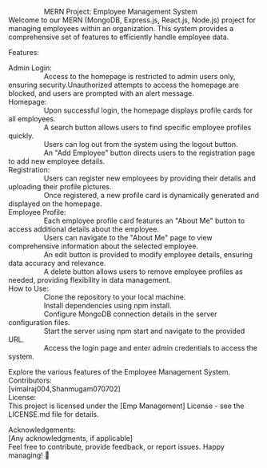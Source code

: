 
 &nbsp;&nbsp;&nbsp;&nbsp;&nbsp; &nbsp;&nbsp;&nbsp;&nbsp;&nbsp; &nbsp;&nbsp;&nbsp;&nbsp;&nbsp; MERN Project: Employee Management System<br>
Welcome to our MERN (MongoDB, Express.js, React.js, Node.js) project for managing employees within an organization. This system provides a comprehensive set of features to efficiently handle employee data.

Features:

Admin Login:<br>
       &nbsp;&nbsp;&nbsp;&nbsp;&nbsp; &nbsp;&nbsp;&nbsp;&nbsp;&nbsp; &nbsp;&nbsp;&nbsp;&nbsp;&nbsp;   Access to the homepage is restricted to admin users only, ensuring security.Unauthorized attempts to access the homepage are blocked, and users are prompted with an alert message.<br>
Homepage:<br>
          &nbsp;&nbsp;&nbsp;&nbsp;&nbsp; &nbsp;&nbsp;&nbsp;&nbsp;&nbsp; &nbsp;&nbsp;&nbsp;&nbsp;&nbsp;  Upon successful login, the homepage displays profile cards for all employees.<br>
         &nbsp;&nbsp;&nbsp;&nbsp;&nbsp; &nbsp;&nbsp;&nbsp;&nbsp;&nbsp; &nbsp;&nbsp;&nbsp;&nbsp;&nbsp;   A search button allows users to find specific employee profiles quickly.<br>
         &nbsp;&nbsp;&nbsp;&nbsp;&nbsp; &nbsp;&nbsp;&nbsp;&nbsp;&nbsp; &nbsp;&nbsp;&nbsp;&nbsp;&nbsp;   Users can log out from the system using the logout button.<br>
         &nbsp;&nbsp;&nbsp;&nbsp;&nbsp; &nbsp;&nbsp;&nbsp;&nbsp;&nbsp; &nbsp;&nbsp;&nbsp;&nbsp;&nbsp;   An "Add Employee" button directs users to the registration page to add new employee details.<br>
Registration:<br>
             &nbsp;&nbsp;&nbsp;&nbsp;&nbsp; &nbsp;&nbsp;&nbsp;&nbsp;&nbsp; &nbsp;&nbsp;&nbsp;&nbsp;&nbsp;   Users can register new employees by providing their details and uploading their profile pictures.<br>
             &nbsp;&nbsp;&nbsp;&nbsp;&nbsp; &nbsp;&nbsp;&nbsp;&nbsp;&nbsp; &nbsp;&nbsp;&nbsp;&nbsp;&nbsp;   Once registered, a new profile card is dynamically generated and displayed on the homepage.<br>
Employee Profile:<br>
             &nbsp;&nbsp;&nbsp;&nbsp;&nbsp; &nbsp;&nbsp;&nbsp;&nbsp;&nbsp; &nbsp;&nbsp;&nbsp;&nbsp;&nbsp;     Each employee profile card features an "About Me" button to access additional details about the employee.<br>
              &nbsp;&nbsp;&nbsp;&nbsp;&nbsp; &nbsp;&nbsp;&nbsp;&nbsp;&nbsp; &nbsp;&nbsp;&nbsp;&nbsp;&nbsp;    Users can navigate to the "About Me" page to view comprehensive information about the selected employee.<br>
             &nbsp;&nbsp;&nbsp;&nbsp;&nbsp; &nbsp;&nbsp;&nbsp;&nbsp;&nbsp; &nbsp;&nbsp;&nbsp;&nbsp;&nbsp;     An edit button is provided to modify employee details, ensuring data accuracy and relevance.<br>
             &nbsp;&nbsp;&nbsp;&nbsp;&nbsp; &nbsp;&nbsp;&nbsp;&nbsp;&nbsp; &nbsp;&nbsp;&nbsp;&nbsp;&nbsp;     A delete button allows users to remove employee profiles as needed, providing flexibility in data management.<br>
How to Use:<br>
       &nbsp;&nbsp;&nbsp;&nbsp;&nbsp; &nbsp;&nbsp;&nbsp;&nbsp;&nbsp; &nbsp;&nbsp;&nbsp;&nbsp;&nbsp;     Clone the repository to your local machine.<br>
       &nbsp;&nbsp;&nbsp;&nbsp;&nbsp; &nbsp;&nbsp;&nbsp;&nbsp;&nbsp; &nbsp;&nbsp;&nbsp;&nbsp;&nbsp;     Install dependencies using npm install.<br>
        &nbsp;&nbsp;&nbsp;&nbsp;&nbsp; &nbsp;&nbsp;&nbsp;&nbsp;&nbsp; &nbsp;&nbsp;&nbsp;&nbsp;&nbsp;    Configure MongoDB connection details in the server configuration files.<br>
        &nbsp;&nbsp;&nbsp;&nbsp;&nbsp; &nbsp;&nbsp;&nbsp;&nbsp;&nbsp; &nbsp;&nbsp;&nbsp;&nbsp;&nbsp;    Start the server using npm start and navigate to the provided URL.<br>
        &nbsp;&nbsp;&nbsp;&nbsp;&nbsp; &nbsp;&nbsp;&nbsp;&nbsp;&nbsp; &nbsp;&nbsp;&nbsp;&nbsp;&nbsp;    Access the login page and enter admin credentials to access the system.<br>
        
Explore the various features of the Employee Management System.<br>
Contributors:<br>
[vimalraj004,Shanmugam070702]<br>
License:<br>
This project is licensed under the [Emp Management] License - see the LICENSE.md file for details.<br>

Acknowledgements:<br>
[Any acknowledgments, if applicable]<br>
Feel free to contribute, provide feedback, or report issues. Happy managing! 🚀<br>






